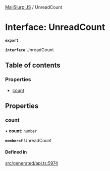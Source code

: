 [MailSlurp JS](../README.md) / UnreadCount

# Interface: UnreadCount

**`export`**

**`interface`** UnreadCount

## Table of contents

### Properties

- [count](UnreadCount.md#count)

## Properties

### count

• **count**: `number`

**`memberof`** UnreadCount

#### Defined in

[src/generated/api.ts:5974](https://github.com/mailslurp/mailslurp-client/blob/5523864/src/generated/api.ts#L5974)
